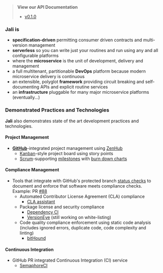 <!-- markdownlint-disable first-header-h1 first-line-h1 -->
<!-- cSpell:ignore  -->

<!-- markdownlint-disable ul-style no-inline-html -->

> **View our API Documentation**<br>
> - [v0.1.0](./reference/0.1.0/)

<!-- markdownlint-enable ul-style no-inline-html -->


### **Jali** is

- **specification-driven** permitting consumer driven contracts and
  multi-version management
- **serverless** so you can write just your routines and run using any
  and all configurable platforms
- where the **microservice** is the unit of development, delivery and
  management
- a full multitenant, partitionable **DevOps** platform because modern
  microservice delivery is continuous
- an extensible, polyglot **framework** providing circuit breaking and
  self-documenting APIs and explicit routine services
- an **infrastructure** pluggable for many major microservice platforms
  (eventually...)

### Demonstrated Practices and Technologies

**Jali** also demonstrates state of the art development practices and
technologies.

#### Project Management

- **[GitHub][github-wiki]**-integrated project management using [ZenHub][zen-hub]
  - [Kanban][kanban-wiki]-style project board using story points
  - [Scrum][scrum-wiki]-supporting [milestones][jali-repo-milestones]
    with [burn down charts][burn-down-charts]

#### Compliance Management

- Tools that integrate with GitHub's protected branch
  [status checks][github-status-check] to document and enforce that
  software meets compliance checks. Example: PR [#88][status-check-example]
  - Automated Contributor License Agreement (CLA) compliance
    - [CLA assistant][cla-assistant-example]
  - Package license and security compliance
    - [Dependency CI][dependency-ci-example]
    - [VersionEye][version-eye-example] (still working on white-listing)
  - Code quality compliance enforcement using static code analysis
    (includes ignored errors, duplicate code, code complexity and linting)
    - [bitHound][bit-hound-example]

#### Continuous Integration

- GitHub PR integrated Continuous Integration (CI) service
  - [SemaphoreCI][semaphore-ci-example]

[bit-hound-example]: https://www.bithound.io/github/latticework/jali/6be101682f84865e291f948447b2a4a93bd768f8/files
[burn-down-charts]: https://www.zenhub.com/blog/burndown-charts-in-github/
[cla-assistant-example]: https://cla-assistant.io/latticework/jali?pullRequest=88
[dependency-ci-example]: https://dependencyci.com/github/latticework/jali/builds/141
[github-status-check]: https://help.github.com/articles/enabling-required-status-checks/
[github-wiki]: https://en.wikipedia.org/wiki/GitHub
[jali-repo-board]: https://github.com/latticework/jali#boards
[jali-repo-milestones]: https://github.com/latticework/jali/milestones
[jali-repo-issue-template]: https://github.com/latticework/jali/blob/master/.github/ISSUE_TEMPLATE.md
[kanban-wiki]: https://en.wikipedia.org/wiki/Kanban
[scrum-wiki]: https://en.wikipedia.org/wiki/Scrum_(software_development)
[semaphore-ci-example]: https://semaphoreci.com/latticework/jali/branches/master/builds/3
[status-check-example]: https://github.com/latticework/jali/pull/88#event-923613864
[version-eye-example]: https://www.versioneye.com/pullrequests/587be84e2ef9ab000e000a39
[zen-hub]: https://www.zenhub.com/
